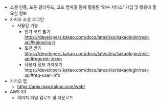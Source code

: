 - 소셜 인증, 포톤 클라우드, 코드 컴파일 등에 활용된 ‘외부 서비스’ 가입 및 활용에 필요한 정보
- 카카오 소셜 로그인
    - 사용된 기능
        - 인가 코드 받기    https://developers.kakao.com/docs/latest/ko/kakaologin/rest-api#kakaologin
        - 토큰 받기                  https://developers.kakao.com/docs/latest/ko/kakaologin/rest-api#request-token
        - 사용자 정보 가져오기https://developers.kakao.com/docs/latest/ko/kakaologin/rest-api#req-user-info
- 카카오 맵
    - https://apis.map.kakao.com/web/
- AWS S3
    - 이미지 파일 업로드 및 다운로드